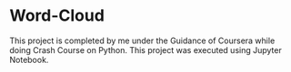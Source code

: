 # Word-Cloud
This project is completed by me under the Guidance of Coursera while doing Crash Course on Python. This project was executed using Jupyter Notebook.
